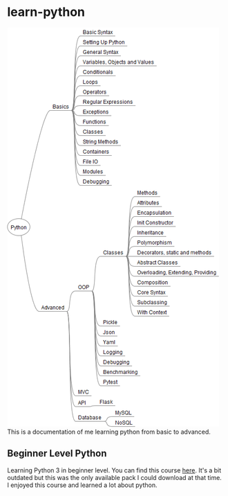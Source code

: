 # learn-python
![mindamp](mindmap.png)
This is a documentation of me learning python from basic to advanced.

## Beginner Level Python
Learning Python 3 in beginner level. You can find this course [here](https://www.lynda.com/Python-tutorials/Python-3-Essential-Training/62226-2.html). It's a bit outdated but this was the only available pack I could download at that time. I enjoyed this course and learned a lot about python. 